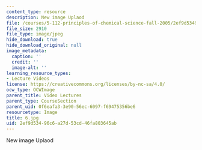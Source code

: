 ```yaml
---
content_type: resource
description: New image Uplaod
file: /courses/5-112-principles-of-chemical-science-fall-2005/2ef9d53496c6a27d53cd46fa803645ab_6.jpg
file_size: 2910
file_type: image/jpeg
hide_download: true
hide_download_original: null
image_metadata:
  caption: ''
  credit: ''
  image-alt: ''
learning_resource_types:
- Lecture Videos
license: https://creativecommons.org/licenses/by-nc-sa/4.0/
ocw_type: OCWImage
parent_title: Video Lectures
parent_type: CourseSection
parent_uid: 0f6eafa3-3e90-56ec-6097-f69475356be6
resourcetype: Image
title: 6.jpg
uid: 2ef9d534-96c6-a27d-53cd-46fa803645ab
---
```

New image Uplaod